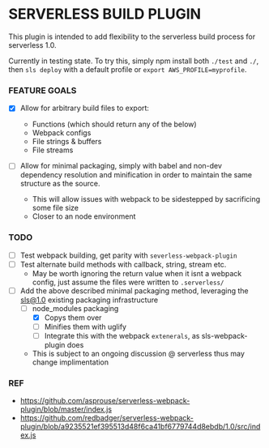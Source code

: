# SERVERLESS BUILD PLUGIN
This plugin is intended to add flexibility to the serverless build process for serverless 1.0.

Currently in testing state. To try this, simply npm install both `./test` and `./`, then `sls deploy` with a default profile or `export AWS_PROFILE=myprofile`.

### FEATURE GOALS
- [x] Allow for arbitrary build files to export:
    - Functions (which should return any of the below)
    - Webpack configs
    - File strings & buffers
    - File streams

- [ ] Allow for minimal packaging, simply with babel and non-dev dependency resolution and minification in order to maintain the same structure as the source.
    - This will allow issues with webpack to be sidestepped by sacrificing some file size
    - Closer to an node environment

### TODO
- [ ] Test webpack building, get parity with `severless-webpack-plugin`
- [ ] Test alternate build methods with callback, string, stream etc.
    - May be worth ignoring the return value when it isnt a webpack config, just assume the files were written to `.serverless/`
- [ ] Add the above described minimal packaging method, leveraging the sls@1.0 existing packaging infrastructure
    - [ ] node_modules packaging
        - [x] Copys them over
        - [ ] Minifies them with uglify
        - [ ] Integrate this with the webpack `extenerals`, as sls-webpack-plugin does
    - This is subject to an ongoing discussion @ serverless thus may change implimentation



### REF
- https://github.com/asprouse/serverless-webpack-plugin/blob/master/index.js
- https://github.com/redbadger/serverless-webpack-plugin/blob/a9235521ef395513d48f6ca41bf6779744d8ebdb/1.0/src/index.js
